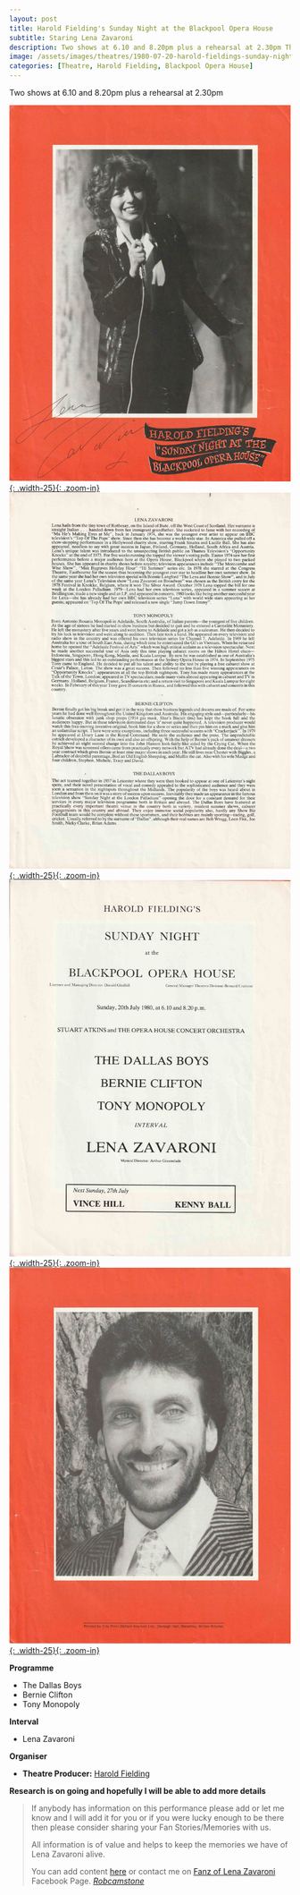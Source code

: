```yaml
---
layout: post
title: Harold Fielding's Sunday Night at the Blackpool Opera House
subtitle: Staring Lena Zavaroni
description: Two shows at 6.10 and 8.20pm plus a rehearsal at 2.30pm The Contract for the show was signed by Victor Zavaroni. Click on link for full progrmme.
image: /assets/images/theatres/1980-07-20-harold-fieldings-sunday-night-at-the-blackpool-opera-house.200x200.png
categories: [Theatre, Harold Fielding, Blackpool Opera House]
---
```


Two shows at 6.10 and 8.20pm plus a rehearsal at 2.30pm

[![](/assets/images/theatres/1980-07-20-harold-fieldings-sunday-night-at-the-blackpool-opera-house-01.jpg){: .width-25}{: .zoom-in}](/assets/images/theatres/1980-07-20-harold-fieldings-sunday-night-at-the-blackpool-opera-house-01.jpg)
[![](/assets/images/theatres/1980-07-20-harold-fieldings-sunday-night-at-the-blackpool-opera-house-02.jpg){: .width-25}{: .zoom-in}](/assets/images/theatres/1980-07-20-harold-fieldings-sunday-night-at-the-blackpool-opera-house-02.jpg)
[![](/assets/images/theatres/1980-07-20-harold-fieldings-sunday-night-at-the-blackpool-opera-house-03.jpg){: .width-25}{: .zoom-in}](/assets/images/theatres/1980-07-20-harold-fieldings-sunday-night-at-the-blackpool-opera-house-03.jpg)
[![](/assets/images/theatres/1980-07-20-harold-fieldings-sunday-night-at-the-blackpool-opera-house-04.jpg){: .width-25}{: .zoom-in}](/assets/images/theatres/1980-07-20-harold-fieldings-sunday-night-at-the-blackpool-opera-house-04.jpg)

**Programme**
* The Dallas Boys
* Bernie Clifton
* Tony Monopoly

**Interval**
* Lena Zavaroni

**Organiser**
* **Theatre Producer:** [Harold Fielding](/biographies/harold-fielding.html)

**Research is on going and hopefully I will be able to add more details**
> If anybody has information on this performance please add or let me know and I will add it for you or if you were lucky enough to be there then please consider sharing your Fan Stories/Memories with us.
>
> All information is of value and helps to keep the memories we have of Lena Zavaroni alive.
>
> You can add content [here](https://github.com/FanzOfLenaZavaroni/fanzoflenazavaroni.github.io) or contact me on [Fanz of Lena Zavaroni](https://www.facebook.com/fanzoflenazavaroni) Facebook Page.
<cite>[Robcamstone](https://m.me/fanzoflenazavaroni)</cite>
